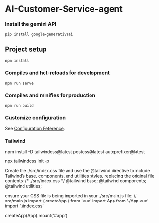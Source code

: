 # AI-Customer-Service-agent

### Install the gemini API
```
pip install google-generativeai

```

## Project setup
```
npm install
```

### Compiles and hot-reloads for development
```
npm run serve
```

### Compiles and minifies for production
```
npm run build
```

### Customize configuration
See [Configuration Reference](https://cli.vuejs.org/config/).

### Tailwind
npm install -D tailwindcss@latest postcss@latest autoprefixer@latest

npx tailwindcss init -p

Create the ./src/index.css file and use the @tailwind directive to include Tailwind’s base, components, and utilities styles, replacing the original file contents:
/* ./src/index.css */
@tailwind base;
@tailwind components;
@tailwind utilities;

ensure your CSS file is being imported in your ./src/main.js file:
// src/main.js
import { createApp } from 'vue'
import App from './App.vue'
import './index.css'

createApp(App).mount('#app')



